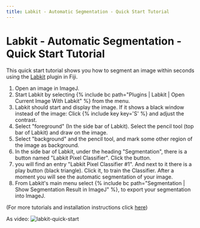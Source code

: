 ```yaml
---
title: Labkit - Automatic Segmentation - Quick Start Tutorial
---
```

# Labkit - Automatic Segmentation - Quick Start Tutorial

This quick start tutorial shows you how to segment an image within seconds using the [Labkit](index) plugin in Fiji.

1.  Open an image in ImageJ.
2.  Start Labkit by selecting {% include bc path="Plugins | Labkit | Open Current Image With Labkit" %} from the menu.
3.  Labkit should start and display the image. If it shows a black window instead of the image: Click {% include key key='S' %} and adjust the contrast.
4.  Select "foreground" (In the side bar of Labkit). Select the pencil tool (top bar of Labkit) and draw on the image.
5.  Select "background" and the pencil tool, and mark some other region of the image as background.
6.  In the side bar of Labkit, under the heading "Segmentation", there is a button named "Labkit Pixel Classifier". Click the button.
7.  you will find an entry "Labkit Pixel Classifier \#1". And next to it there is a play button (black triangle). Click it, to train the Classifier. After a moment you will see the automatic segmentation of your image.
8.  From Labkit's main menu select {% include bc path="Segmentation | Show Segmentation Result in ImageJ" %}, to export your segmentation into ImageJ.

(For more tutorials and installation instructions click [here](/plugins/labkit))

As video:
![labkit-quick-start](https://user-images.githubusercontent.com/24407711/133519201-67d6e29f-f024-4803-8eee-75831a996952.gif)
